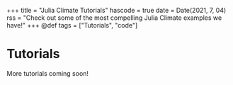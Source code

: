 +++
title = "Julia Climate Tutorials"
hascode = true
date = Date(2021, 7, 04)
rss = "Check out some of the most compelling Julia Climate examples we have!"
+++
@def tags = ["Tutorials", "code"]

# Tutorials

More tutorials coming soon! 